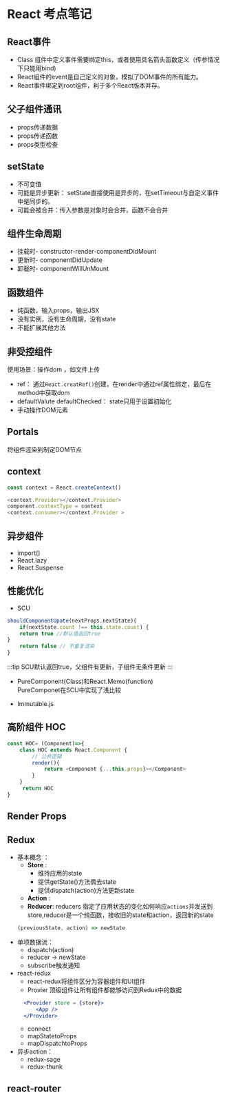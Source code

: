 # React 考点笔记
## React事件
- Class 组件中定义事件需要绑定this，或者使用具名箭头函数定义（传参情况下只能用bind)
- React组件的event是自己定义的对象，模拟了DOM事件的所有能力。
- React事件绑定到root组件，利于多个React版本并存。
## 父子组件通讯
- props传递数据
- props传递函数
- props类型检查
## setState
- 不可变值
- 可能是异步更新： setState直接使用是异步的，在setTimeout与自定义事件中是同步的。
- 可能会被合并：传入参数是对象时会合并，函数不会合并
## 组件生命周期
 - 挂载时- constructor-render-componentDidMount
 - 更新时- componentDidUpdate
 - 卸载时- componentWillUnMount

## 函数组件
- 纯函数，输入props，输出JSX
- 没有实例，没有生命周期，没有state
- 不能扩展其他方法
## 非受控组件
使用场景：操作dom ，如文件上传
- ref： 通过`React.creatRef()`创建，在render中通过ref属性绑定，最后在method中获取dom
- defaultValute defaultChecked： state只用于设置初始化
- 手动操作DOM元素
## Portals
将组件渲染到制定DOM节点 
## context
```js
const context = React.createContext()

<context.Provider></context.Provider>
component.contextType = context
<context.consumer></context.Provider >
```
## 异步组件
- import()
- React.lazy
- React.Suspense
## 性能优化
- SCU
```js
shouldComponentUpate(nextProps,nextState){
    if(nextState.count !== this.state.count) {
    return true //默认值返回true
}
    return false // 不重复渲染
}
```
:::tip
SCU默认返回true，父组件有更新，子组件无条件更新 
:::
- PureComponent(Class)和React.Memo(function)          
  PureComponet在SCU中实现了浅比较
  
- Immutable.js
## 高阶组件 HOC
 ```js
 const HOC= (Component)=>{
     class HOC extends React.Component {
         // 公共逻辑
         render(){
             return <Component {...this.props}></Component>
         }
     }
      return HOC
 }
 ```
## Render Props
## Redux  
- 基本概念 ： 
  - **Store** :
    - 维持应用的state
    - 提供getState()方法偶去state
    - 提供dispatch(action)方法更新state
  - **Action** :
  - **Reducer**: reducers 指定了应用状态的变化如何响应`actions`并发送到store,reducer是一个纯函数，接收旧的state和action，返回新的state
   ```js
   (previousState, action) => newState
   ```
- 单项数据流：
  - dispatch(action)
  - reducer -> newState
  - subscribe触发通知
- react-redux
  - react-redux将组件区分为容器组件和UI组件
  - Provier 顶级组件让所有组件都能够访问到Redux中的数据
  ```jsx
    <Provider store = {store}>
        <App />
    </Provider>
  ``` 
  - connect
  - mapStatetoProps
  - mapDispatchtoProps
- 异步action：
  - redux-sage
  - redux-thunk
## react-router

